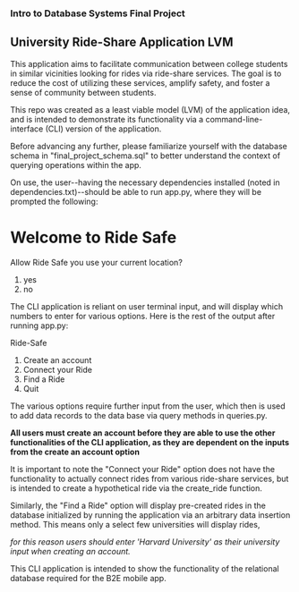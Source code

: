 ### Intro to Database Systems Final Project

## University Ride-Share Application LVM

This application aims to facilitate communication between college students in similar vicinities looking for rides via ride-share services. The goal is to reduce the cost of utilizing these services, amplify safety, and foster a sense of community between students. 

This repo was created as a least viable model (LVM) of the application idea, and is intended to demonstrate its functionality via a command-line-interface (CLI) version of the application. 

Before advancing any further, please familiarize yourself with the database schema in "final_project_schema.sql" to better understand the context of querying operations within the app.

On use, the user--having the necessary dependencies installed (noted in dependencies.txt)--should be able to run app.py, where they will be prompted the following: 

# Welcome to Ride Safe

Allow Ride Safe you use your current location?
1. yes
2. no 

The CLI application is reliant on user terminal input, and will display which numbers to enter for various options. Here is the rest of the output after running app.py:

Ride-Safe

1. Create an account 
2. Connect your Ride 
3. Find a Ride 
4. Quit

The various options require further input from the user, which then is used to add data records to the data base via query methods in queries.py. 

**All users must create an account before they are able to use the other functionalities of the CLI application, as they are dependent on the inputs from the create an account option**

It is important to note the "Connect your Ride" option does not have the functionality to actually connect rides from various ride-share services, but is intended to create a hypothetical ride via the create_ride function. 

Similarly, the "Find a Ride" option will display pre-created rides in the database initialized by running the application via an arbitrary data insertion method. This means only a select few universities will display rides, 

*for this reason users should enter 'Harvard University' as their university input when creating an account.*

This CLI application is intended to show the functionality of the relational database required for the B2E mobile app. 




